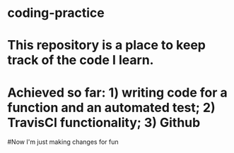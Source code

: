 # coding-practice
# This repository is a place to keep track of the code I learn.

# Achieved so far: 1) writing code for a function and an automated test; 2) TravisCI functionality; 3) Github

#Now I'm just making changes for fun
